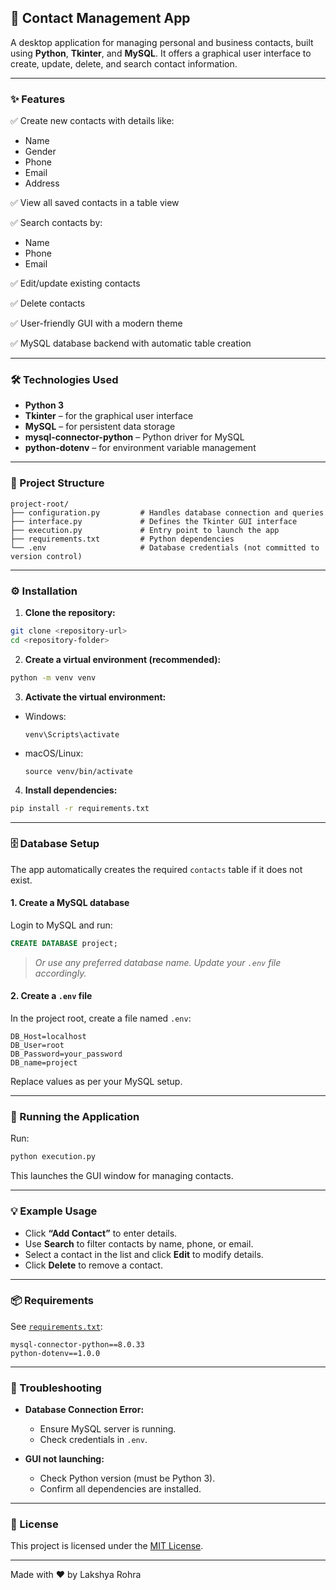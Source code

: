 ## 📇 Contact Management App

A desktop application for managing personal and business contacts, built using **Python**, **Tkinter**, and **MySQL**. It offers a graphical user interface to create, update, delete, and search contact information.

---

### ✨ Features

✅ Create new contacts with details like:

* Name
* Gender
* Phone
* Email
* Address

✅ View all saved contacts in a table view

✅ Search contacts by:

* Name
* Phone
* Email

✅ Edit/update existing contacts

✅ Delete contacts

✅ User-friendly GUI with a modern theme

✅ MySQL database backend with automatic table creation

---

### 🛠️ Technologies Used

* **Python 3**
* **Tkinter** – for the graphical user interface
* **MySQL** – for persistent data storage
* **mysql-connector-python** – Python driver for MySQL
* **python-dotenv** – for environment variable management

---

### 📁 Project Structure

```
project-root/
├── configuration.py         # Handles database connection and queries
├── interface.py             # Defines the Tkinter GUI interface
├── execution.py             # Entry point to launch the app
├── requirements.txt         # Python dependencies
└── .env                     # Database credentials (not committed to version control)
```

---

### ⚙️ Installation

1. **Clone the repository:**

```bash
git clone <repository-url>
cd <repository-folder>
```

2. **Create a virtual environment (recommended):**

```bash
python -m venv venv
```

3. **Activate the virtual environment:**

* Windows:

  ```
  venv\Scripts\activate
  ```
* macOS/Linux:

  ```
  source venv/bin/activate
  ```

4. **Install dependencies:**

```bash
pip install -r requirements.txt
```

---

### 🗄️ Database Setup

The app automatically creates the required `contacts` table if it does not exist.

#### 1. Create a MySQL database

Login to MySQL and run:

```sql
CREATE DATABASE project;
```

> *Or use any preferred database name. Update your `.env` file accordingly.*

#### 2. Create a `.env` file

In the project root, create a file named `.env`:

```
DB_Host=localhost
DB_User=root
DB_Password=your_password
DB_name=project
```

Replace values as per your MySQL setup.

---

### 🚀 Running the Application

Run:

```bash
python execution.py
```

This launches the GUI window for managing contacts.

---

### 💡 Example Usage

* Click **“Add Contact”** to enter details.
* Use **Search** to filter contacts by name, phone, or email.
* Select a contact in the list and click **Edit** to modify details.
* Click **Delete** to remove a contact.

---

### 📦 Requirements

See [`requirements.txt`](requirements.txt):

```
mysql-connector-python==8.0.33
python-dotenv==1.0.0
```

---

### 🐞 Troubleshooting

* **Database Connection Error:**

  * Ensure MySQL server is running.
  * Check credentials in `.env`.
* **GUI not launching:**

  * Check Python version (must be Python 3).
  * Confirm all dependencies are installed.

---

### 📜 License

This project is licensed under the [MIT License](LICENSE).

---
Made with ❤️ by  Lakshya Rohra
